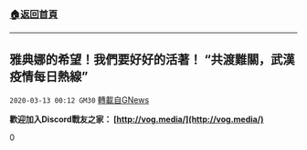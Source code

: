 ###  [:house:返回首頁](https://github.com/ourhimalayas/txt)
---

## 雅典娜的希望！我們要好好的活著！ “共渡難關，武漢疫情每日熱線”
`2020-03-13 00:12 GM30` [轉載自GNews](https://gnews.org/zh-hant/139901/)

**歡迎加入Discord戰友之家： [http://vog.media/](http://vog.media/)**

0
